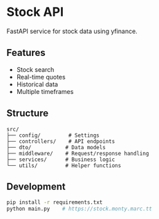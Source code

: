 # Stock API

FastAPI service for stock data using yfinance.

## Features

- Stock search
- Real-time quotes
- Historical data
- Multiple timeframes

## Structure

```
src/
├── config/         # Settings
├── controllers/    # API endpoints
├── dto/           # Data models
├── middleware/    # Request/response handling
├── services/      # Business logic
└── utils/         # Helper functions
```

## Development

```bash
pip install -r requirements.txt
python main.py    # https://stock.monty.marc.tt
```
